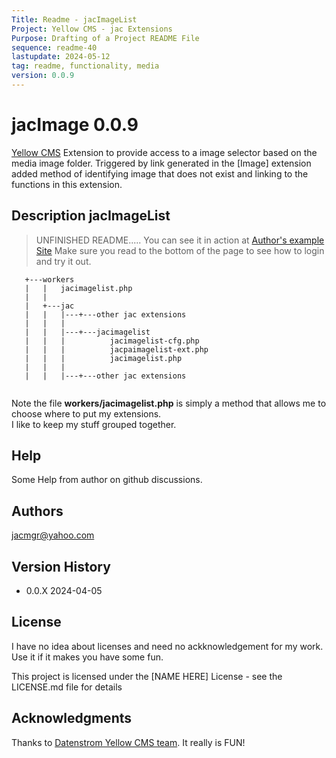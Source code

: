 ```yaml
---
Title: Readme - jacImageList 
Project: Yellow CMS - jac Extensions
Purpose: Drafting of a Project README File 
sequence: readme-40
lastupdate: 2024-05-12
tag: readme, functionality, media
version: 0.0.9
---
```

[Yellow CMS]: https://github.com/datenstrom/yellow
[Yellow CMS Image Extension]: https://github.com/annaesvensson/yellow-image
[jacImage]: readme-jacimage

# jacImage 0.0.9
[Yellow CMS] Extension to provide access to a image selector based on the media image folder. Triggered by link generated in the [Image] extension
added method of identifying image that does not exist and linking to the functions in this extension.

## Description jacImageList

>  UNFINISHED README..... You can see it in action at [Author's example Site](https://www.urichip.com/sites/ibrowser/)  Make sure you read to the bottom of the page to see how to login and try it out.


```
   +---workers 
   |   |   jacimagelist.php
   |   |      
   |   +---jac
   |   |   |---+---other jac extensions
   |   |   |       
   |   |   |---+---jacimagelist
   |   |   |          jacimagelist-cfg.php
   |   |   |          jacpaimagelist-ext.php
   |   |   |          jacimagelist.php
   |   |   |       
   |   |   |---+---other jac extensions
   
```

Note the file **workers/jacimagelist.php** is simply a method that allows me to choose where to put my extensions.  
I like to keep my stuff grouped together.


## Help

Some Help from author on github discussions. 

## Authors

jacmgr@yahoo.com


## Version History

* 0.0.X 2024-04-05

## License

I have no idea about licenses and need no ackknowledgement for my work. Use it if it makes you have some fun.

This project is licensed under the [NAME HERE] License - see the LICENSE.md file for details

## Acknowledgments

Thanks to [Datenstrom Yellow CMS team](https://datenstrom.se/yellow/).  It really is FUN!


